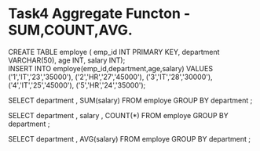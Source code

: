 # Task4 Aggregate Functon - SUM,COUNT,AVG.
CREATE TABLE employe (
   emp_id INT PRIMARY KEY,
   department VARCHAR(50),
   age INT,
   salary INT);  
INSERT INTO employe(emp_id,department,age,salary) VALUES 
('1','IT','23','35000'),
('2','HR','27','45000'),
('3','IT','28','30000'),
('4','IT','25','45000'),
('5','HR','24','35000');

SELECT department , SUM(salary) FROM employe
GROUP BY department ;

SELECT department , salary , COUNT(*) FROM employe
GROUP BY department ;

SELECT department , AVG(salary) FROM employe
GROUP BY department ;
